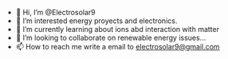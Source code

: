 - 👋 Hi, I’m @Electrosolar9
- 👀 I’m interested energy proyects and electronics.
- 🌱 I’m currently learning about ions abd interaction with matter
- 💞️ I’m looking to collaborate on renewable energy issues...
- 📫 How to reach me write a email to electrosolar9@gmail.com
